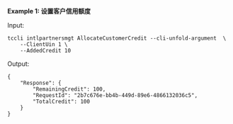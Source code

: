 **Example 1: 设置客户信用额度**



Input: 

```
tccli intlpartnersmgt AllocateCustomerCredit --cli-unfold-argument  \
    --ClientUin 1 \
    --AddedCredit 10
```

Output: 
```
{
    "Response": {
        "RemainingCredit": 100,
        "RequestId": "2b7c676e-bb4b-449d-89e6-4866132036c5",
        "TotalCredit": 100
    }
}
```

